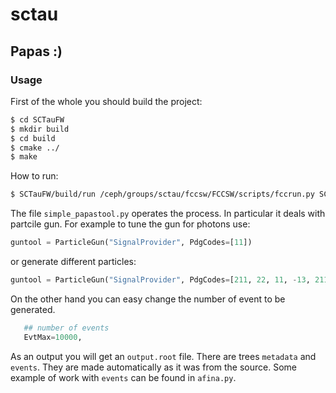 # sctau

## Papas :)

### Usage

First of the whole you should build the project:
```bash
$ cd SCTauFW
$ mkdir build
$ cd build
$ cmake ../
$ make
```

How to run:
```sh
$ SCTauFW/build/run /ceph/groups/sctau/fccsw/FCCSW/scripts/fccrun.py SCTauFW/Sim/SimPapas/options/papa_test/simple_papastool.py
```
The file `simple_papastool.py` operates the process.
In particular it deals with partcile gun.
For example to tune the gun for photons use:
```python
guntool = ParticleGun("SignalProvider", PdgCodes=[11])
```
or generate different particles:
```python
guntool = ParticleGun("SignalProvider", PdgCodes=[211, 22, 11, -13, 2112, 2212])
```
On the other hand you can easy change the number of event to be generated.
```python
   ## number of events
   EvtMax=10000, 
```

As an output you will get an ```output.root``` file.
There are trees ```metadata``` and ```events```.
They are made automatically as it was from the source.
Some example of work with ```events``` can be found in ```afina.py```.
